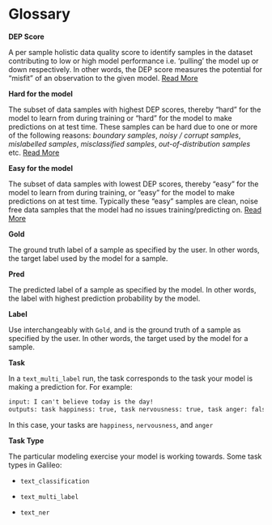 # Glossary

**DEP Score**

A per sample holistic data quality score to identify samples in the
dataset contributing to low or high model performance i.e. ‘pulling’ the
model up or down respectively. In other words, the DEP score measures
the potential for “misfit” of an observation to the given model. [Read
More](galileo-product-features/galileo-data-error-potential-dep.md#dep-score-calculation)

**Hard for the model**

The subset of data samples with highest DEP scores, thereby “hard” for
the model to learn from during training or “hard” for the model to make
predictions on at test time. These samples can be hard due to one or
more of the following reasons: *boundary samples*, *noisy / corrupt
samples*, *mislabelled samples*, *misclassified samples*,
*out-of-distribution samples* etc. [Read
More](galileo-product-features/hard-easy-misclassified-subsets.md#hard-subset)

**Easy for the model**

The subset of data samples with lowest DEP scores, thereby “easy” for
the model to learn from during training, or “easy” for the model to make
predictions on at test time. Typically these “easy” samples are clean,
noise free data samples that the model had no issues training/predicting
on. [Read
More](galileo-product-features/hard-easy-misclassified-subsets.md#easy-subset)

**Gold**

The ground truth label of a sample as specified by the user. In other
words, the target label used by the model for a sample.

**Pred**

The predicted label of a sample as specified by the model. In other
words, the label with highest prediction probability by the model.

**Label**

Use interchangeably with `Gold`, and is the ground truth of a sample
as specified by the user. In other words, the target used by the model
for a sample.

**Task**

In a `text_multi_label` run, the task corresponds to the task your
model is making a prediction for. For example:

```default
input: I can't believe today is the day!
outputs: task happiness: true, task nervousness: true, task anger: false
```

In this case, your tasks are `happiness`, `nervousness`, and
`anger`

**Task Type**

The particular modeling exercise your model is working towards. Some
task types in Galileo:


* `text_classification`


* `text_multi_label`


* `text_ner`
